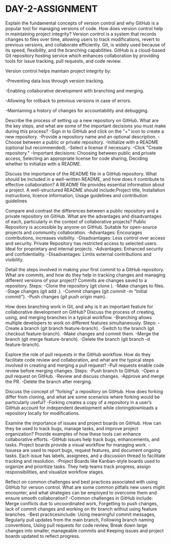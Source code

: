 # DAY-2-ASSIGNMENT
Explain the fundamental concepts of version control and why GitHub is a popular tool for managing versions of code. How does version control help in maintaining project integrity?
Version control is a system that records changes to files over time, allowing users to track modifications, revert to previous versions, and collaborate efficiently. Git,   is widely used because of its speed, flexibility, and the branching capabilities. GitHub is a cloud-based Git repository hosting service which enhances collaboration by providing tools for issue tracking, pull requests, and code review.

Version control helps maintain project integrity by:

  -Preventing data loss through version tracking.

  -Enabling collaborative development with branching and merging.

  -Allowing for rollback to previous versions in case of errors.

  -Maintaining a history of changes for accountability and debugging.

Describe the process of setting up a new repository on GitHub. What are the key steps, and what are some of the important decisions you must make during this process?
  -Sign in to GitHub and click on the "+" icon to create a new repository.
  -Provide a repository name and an optional description.
  -Choose between a public or private repository.
  -Initialize with a README (optional but recommended).
  -Select a license if necessary.
  -Click "Create repository."
  -Important decisions: Choosing between public and private access, Selecting an appropriate license for code sharing, Deciding whether to initialize with a README.


Discuss the importance of the README file in a GitHub repository. What should be included in a well-written README, and how does it contribute to effective collaboration?
A README file provides essential information about a project.
A well-structured README should include:Project title, Installation instructions, licence information, Usage guidelines and contribution guidelines


Compare and contrast the differences between a public repository and a private repository on GitHub. What are the advantages and disadvantages of each, particularly in the context of collaborative projects?
Public Repository is accessible by anyone on GitHub. Suitable for open-source projects and community collaboration.
  -Advantages: Encourages contributions, increases visibility.
  -Disadvantages: Less control over access and security.
Private Repository has restricted access to selected users. Ideal for proprietary and internal projects.
  -Advantages: Enhanced security and confidentiality.
 -Disadvantages: Limits external contributions and visibility.
 
Detail the steps involved in making your first commit to a GitHub repository. What are commits, and how do they help in tracking changes and managing different versions of your project?
Commits are changes saved to a repository.
Steps:
  -Clone the repository (git clone <repository URL>).
  -Make changes to files.
  -Stage changes (git add .).
  -Commit changes (git commit -m "Initial commit").
  -Push changes (git push origin main).
  
How does branching work in Git, and why is it an important feature for collaborative development on GitHub? Discuss the process of creating, using, and merging branches in a typical workflow.
  -Branching allows multiple developers to work on different features simultaneously.
  Steps:
  -Create a branch (git branch feature-branch).
  -Switch to the branch (git checkout feature-branch).
  -Make changes and commit them.
  -Merge the branch (git merge feature-branch).
  -Delete the branch (git branch -d feature-branch).
  
Explore the role of pull requests in the GitHub workflow. How do they facilitate code review and collaboration, and what are the typical steps involved in creating and merging a pull request?
  -Pull requests enable code review before merging changes.
  Steps:
  -Push branch to GitHub.
  -Open a pull request on GitHub.
  -Review and discuss changes.
  -Approve and merge the PR.
  -Delete the branch after merging.

Discuss the concept of "forking" a repository on GitHub. How does forking differ from cloning, and what are some scenarios where forking would be particularly useful?
  -Forking creates a copy of a repository in a user’s GitHub account for independent development while cloningdownloads a repository locally for modifications.
 
Examine the importance of issues and project boards on GitHub. How can they be used to track bugs, manage tasks, and improve project organization? Provide examples of how these tools can enhance collaborative efforts.
  -GitHub issues help track bugs, enhancements, and tasks. Project boards provide a visual workflow for managing work. 
  -Issuesa are used to report bugs, request features, and document ongoing tasks. Each issue has labels, assignees, and a discussion thread to facilitate tracking and resolution.
  -Project Boards like Kanban-style boards used to organize and prioritize tasks. They help teams track progress, assign responsibilities, and visualize workflow stages.


Reflect on common challenges and best practices associated with using GitHub for version control. What are some common pitfalls new users might encounter, and what strategies can be employed to overcome them and ensure smooth collaboration?
  -Common challenges in GitHub include: Merge conflicts due to uncoordinated work, Forgetting to push changes, lack of commit changes and working on thr branch withiut using feature branches.
  -Best practicesinclude: Using meaningful commit messages, Regularly pull updates from the main branch, Following branch naming conventions, Using pull requests for code review, Break down large changes into smaller, manageable commits and Keeping issues and project boards updated to reflect progress.


